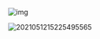 ![img](https://cdn.jsdelivr.net/gh/TANG617/images@master/2021%2012%2005%2010%2046%2057%20_929.jpeg)

![2021051215225495565](https://cdn.jsdelivr.net/gh/TANG617/images@master/2021%2012%2005%2011%2021%2008%20_2021051215225495565.png)
